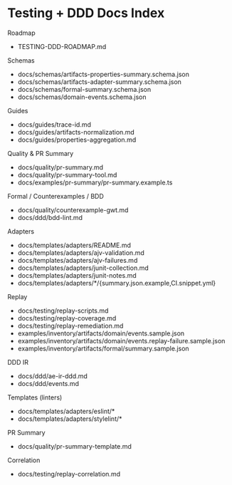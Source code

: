 # Testing + DDD Docs Index

Roadmap
- TESTING-DDD-ROADMAP.md

Schemas
- docs/schemas/artifacts-properties-summary.schema.json
- docs/schemas/artifacts-adapter-summary.schema.json
- docs/schemas/formal-summary.schema.json
- docs/schemas/domain-events.schema.json

Guides
- docs/guides/trace-id.md
- docs/guides/artifacts-normalization.md
- docs/guides/properties-aggregation.md

Quality & PR Summary
- docs/quality/pr-summary.md
- docs/quality/pr-summary-tool.md
- docs/examples/pr-summary/pr-summary.example.ts

Formal / Counterexamples / BDD
- docs/quality/counterexample-gwt.md
- docs/ddd/bdd-lint.md

Adapters
- docs/templates/adapters/README.md
- docs/templates/adapters/ajv-validation.md
- docs/templates/adapters/ajv-failures.md
- docs/templates/adapters/junit-collection.md
- docs/templates/adapters/junit-notes.md
- docs/templates/adapters/*/{summary.json.example,CI.snippet.yml}

Replay
- docs/testing/replay-scripts.md
- docs/testing/replay-coverage.md
- docs/testing/replay-remediation.md
- examples/inventory/artifacts/domain/events.sample.json
- examples/inventory/artifacts/domain/events.replay-failure.sample.json
- examples/inventory/artifacts/formal/summary.sample.json

DDD IR
- docs/ddd/ae-ir-ddd.md
- docs/ddd/events.md

Templates (linters)
- docs/templates/adapters/eslint/*
- docs/templates/adapters/stylelint/*

PR Summary
- docs/quality/pr-summary-template.md

Correlation
- docs/testing/replay-correlation.md
